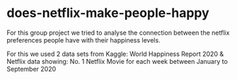# does-netflix-make-people-happy

For this group project we tried to analyse the connection between the netflix preferences people have with their happiness levels.

For this we used 2 data sets from Kaggle:
World Happiness Report 2020
&
Netflix data showing: No. 1 Netflix Movie for each week between January to September 2020
